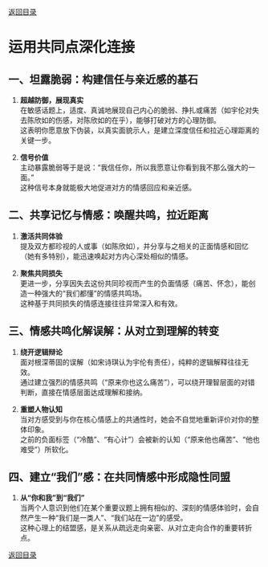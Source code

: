 [返回目录](/README.md)

# 运用共同点深化连接

## 一、坦露脆弱：构建信任与亲近感的基石

1. **超越防御，展现真实**  
   在敏感话题上，适度、真诚地展现自己内心的脆弱、挣扎或痛苦（如宇伦对失去陈欣如的伤感，对陈欣如的在乎），能够打破对方的心理防御。  
   这表明你愿意放下伪装，以真实面貌示人，是建立深度信任和拉近心理距离的关键一步。

2. **信号价值**  
   主动暴露脆弱等于是说：“我信任你，所以我愿意让你看到我不那么强大的一面。”  
   这种信号本身就能极大地促进对方的情感回应和亲近感。

## 二、共享记忆与情感：唤醒共鸣，拉近距离

1. **激活共同体验**  
   提及双方都珍视的人或事（如陈欣如），并分享与之相关的正面情感和回忆（她有多特别），能迅速唤起对方内心深处相似的情感。

2. **聚焦共同损失**  
   更进一步，分享因失去这份共同珍视而产生的负面情感（痛苦、怀念），能创造一种强大的“我们都懂”的情感共鸣场。  
   这种基于共同损失的情感连接往往异常深入和有效。

## 三、情感共鸣化解误解：从对立到理解的转变

1. **绕开逻辑辩论**  
   面对根深蒂固的误解（如宋诗琪认为宇伦有责任），纯粹的逻辑解释往往无效。  
   通过建立强烈的情感共鸣（“原来你也这么痛苦”），可以绕开理智层面的对错判断，直接在情感层面达成理解和接纳。

2. **重塑人物认知**  
   当对方感受到与你在核心情感上的共通性时，她会不自觉地重新评价对你的整体印象。  
   之前的负面标签（“冷酷”、“有心计”）会被新的认知（“原来他也痛苦”、“他也难受”）所软化。

## 四、建立“我们”感：在共同情感中形成隐性同盟

1. **从“你和我”到“我们”**  
   当两个人意识到他们在某个重要议题上拥有相似的、深刻的情感体验时，会自然产生一种“我们是一类人”、“我们站在一边”的感受。  
   这种心理上的结盟感，是关系从疏远走向亲密、从对立走向合作的重要转折点。

[返回目录](/README.md)